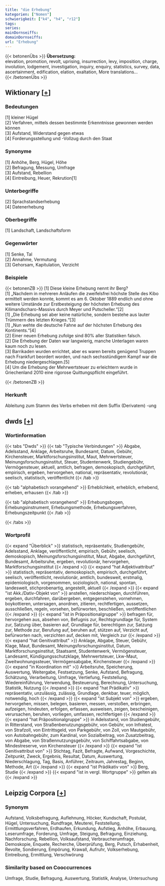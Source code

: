 ```yaml
---
title: "die Erhebung"
kategorien: ["Nomen"]
schwierigkeit: ["k4", "h4", "r12"]
tags:
series:
mainDornseiffs:
domainDornseiffs:
url: "Erhebung"
---
```


{{< betonenÜbs >}}
**Übersetzung:**  
elevation, promotion, revolt, uprising, insurrection, levy, imposition, charge, involution, lodgement, investigation, inquiry, enquiry, statistics, survey, data, ascertainment, edification, elation, exaltation, More translations...  
{{< /betonenÜbs >}}

## Wiktionary [[+](https://de.wiktionary.org/wiki/Erhebung)]

### Bedeutungen
[1] kleiner Hügel  
[2] Verfahren, mittels dessen bestimmte Erkenntnisse gewonnen werden können  
[3] Aufstand, Widerstand gegen etwas  
[4] Forderungsstellung und -Vollzug durch den Staat  

### Synonyme
[1] Anhöhe, Berg, Hügel, Höhe  
[2] Befragung, Messung, Umfrage  
[3] Aufstand, Rebellion  
[4] Eintreibung, Heuer, Rekrution[1]  

### Unterbegriffe
[2] Sprachstandserhebung  
[4] Datenerhebung  

### Oberbegriffe
[1] Landschaft, Landschaftsform  

### Gegenwörter
[1] Senke, Tal  
[2] Annahme, Vermutung  
[3] Gehorsam, Kapitulation, Verzicht  

### Beispiele
{{< betonenZB >}}
[1] Diese kleine Erhebung nennt ihr Berg?  
[1] „Nachdem in mehreren Anläufen die zweifelsfrei höchste Stelle des Kibo ermittelt werden konnte, kommt es am 6. Oktober 1889 endlich und ohne weitere Umstände zur Erstbesteigung der höchsten Erhebung des Kilimandscharo-Massivs durch Meyer und Putscheller.“[2]  
[1] „Die Erhebung sei aber keine natürliche, sondern bestehe aus lauter Trümmern des letzten Krieges.“[3]  
[1] „Nun wehte die deutsche Fahne auf der höchsten Erhebung des Kontinents.“[4]  
[2] Einer neuen Erhebung zufolge sind 80% aller Statistiken falsch.  
[2] Die Erhebung der Daten war langwierig, manche Unterlagen waren kaum noch zu lesen.  
[3] Barrikaden wurden errichtet, aber es waren bereits genügend Truppen nach Frankfurt beordert worden, und nach sechsstündigem Kampf war die Erhebung niedergeschlagen.[5]  
[4] Um die Erhebung der Mehrwertsteuer zu erleichtern wurde in Griechenland 2010 eine rigorose Quittungspflicht eingeführt.  

{{< /betonenZB >}}
### Herkunft
Ableitung zum Stamm des Verbs erheben mit dem Suffix (Derivatem) -ung  



## dwds [[+](https://www.dwds.de/wb/Erhebung)]

### Wortinformation
{{< tabs "Dwds" >}}
{{< tab "Typische Verbindungen" >}}
Abgabe, Adelsstand, Anklage, Arbeitsruhe, Bundesamt, Datum, Gebühr, Kirchensteuer, Marktforschungsinstitut, Maut, Mehrwertsteuer, Meinungsforschungsinstitut, Steuer, Studentenwerk, Studiengebühr, Vermögensteuer, aktuell, amtlich, befragen, demoskopisch, durchgeführt, empirisch, ergeben, hervorgehen, national, repräsentativ, revolutionär, seelisch, statistisch, veröffentlicht
{{< /tab >}}

{{< tab "alphabetisch vorangehend" >}}
Erheblichkeit, erheblich, erhebend, erheben, erhausen
{{< /tab >}}

{{< tab "alphabetisch vorangehend" >}}
Erhebungsbogen, Erhebungsinstrument, Erhebungsmethode, Erhebungsverfahren, Erhebungszeitpunkt
{{< /tab >}}

{{< /tabs >}}

### Wortprofil
{{< expand "Überblick" >}} statistisch, repräsentativ, Studiengebühr, Adelsstand, Anklage, veröffentlicht, empirisch, Gebühr, seelisch, demoskopisch, Meinungsforschungsinstitut, Maut, Abgabe, durchgeführt, Bundesamt, Arbeitsruhe, ergeben, revolutionär, hervorgehen, Marktforschungsinstitut {{< /expand >}}
{{< expand "hat Adjektivattribut" >}} statistisch, repräsentativ, demoskopisch, empirisch, durchgeführt, seelisch, veröffentlicht, revolutionär, amtlich, bundesweit, erstmalig, epidemiologisch, vorgenommen, soziologisch, national, spontan, landesweit, stichprobenartig, angestellt, aktuell {{< /expand >}}
{{< expand "ist Akk./Dativ-Objekt von" >}} anstellen, niederschlagen, durchführen, ergeben, durchfahren, darübergeben, entgegenstehen, vornehmen, boykottieren, untersagen, anordnen, zitieren, rechtfertigen, aussetzen, ausschließen, regeln, vorsehen, befürworten, beschließen, veröffentlichen {{< /expand >}}
{{< expand "ist in Präpositionalgruppe" >}} befragen für, hervorgehen aus, absehen von, Befugnis zur, Rechtsgrundlage für, System zur, Satzung über, basieren auf, Grundlage für, berechtigen zur, Satzung zur, Methode zur, Berufung auf, beruhen auf, stützen auf, Verzicht auf, befürworten nach, verzichten auf, decken mit, Vergleich zur {{< /expand >}}
{{< expand "hat Genitivattribut" >}} Anklage, Abgabe, Steuer, Gebühr, Klage, Maut, Bundesamt, Meinungsforschungsinstitut, Datum, Marktforschungsinstitut, Staatsamt, Studentenwerk, Vermögensteuer, Landesamt, Kündigungsschutzklage, Mehrwertsteuer, Lkw-Maut, Zweitwohnungssteuer, Vermögensabgabe, Kirchensteuer {{< /expand >}}
{{< expand "in Koordination mit" >}} Arbeitsruhe, Speicherung, Auswertung, Weitergabe, Festsetzung, Senke, Aufstand, Befragung, Schätzung, Verarbeitung, Umfrage, Vertiefung, Feststellung, Wiedereinführung, Verwendung, Besteuerung, Berechnung, Untersuchung, Statistik, Nutzung {{< /expand >}}
{{< expand "hat Prädikativ" >}} repräsentativ, unzulässig, zulässig, Grundlage, denkbar, teuer, möglich, notwendig, hoch {{< /expand >}}
{{< expand "ist Subjekt von" >}} ergeben, hervorgehen, missen, belegen, basieren, messen, verstoßen, erbringen, aufzeigen, hindeuten, erfolgen, erfassen, ausweisen, zeigen, bescheinigen, verursachen, beruhen, vorliegen, umfassen, rechtfertigen {{< /expand >}}
{{< expand "hat Präpositionalgruppe" >}} in Adelsstand, von Studiengebühr, in Ritterstand, von Straßenbenutzungsgebühr, von Gebühr, von Infratest, von Strafzoll, von Eintrittsgeld, von Parkgebühr, von Zoll, von Mautgebühr, von Autobahngebühr, zum Kardinal, von Sozialbeitrag, von Zusatzbeitrag, von Abgabe, von Straßennutzungsgebühr, von Schiffahrtsabgabe, von Mindestreserve, von Kirchensteuer {{< /expand >}}
{{< expand "ist Genitivattribut von" >}} Stichtag, Fazit, Befragte, Aufwand, Vorgeschichte, Zeitpunkt, Zweck, Ergebnis, Resultat, Datum, Auswertung, Niederschlagung, Tag, Basis, Anführer, Zeitraum, Jahrestag, Beginn, Methode, Art {{< /expand >}}
{{< expand "ist Prädikativ von" >}} Berg, Studie {{< /expand >}}
{{< expand "ist in vergl. Wortgruppe" >}} gelten als {{< /expand >}}

## Leipzig Corpora [[+](https://corpora.uni-leipzig.de/en/res?word=Erhebung&corpusId=deu_newscrawl-public_2018)]


### Synonym
Aufstand, Volksbefragung, Auflehnung, Höcker, Kundschaft, Postulat, Hügel, Untersuchung, Rundfrage, Meuterei, Feststellung, Ermittlungsverfahren, Erdhaufen, Erkundung, Aufstieg, Anhöhe, Erbauung, Leserumfrage, Forderung, Umfrage, Steigung, Befragung, Einziehung, Nachforschung, Rebellion, Volksaufstand, Verbraucherumfrage, Demoskopie, Enquete, Recherche, Überprüfung, Berg, Putsch, Erhabenheit, Revolte, Sondierung, Empörung, Krawall, Aufruhr, Volkserhebung, Eintreibung, Ermittlung, Verschwörung


### Similarity based on Cooccurrences
Umfrage, Studie, Befragung, Auswertung, Statistik, Analyse, Untersuchung

